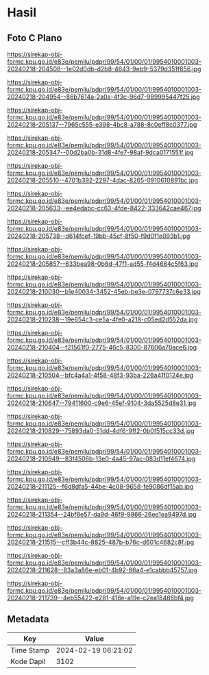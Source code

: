 # Hasil

## Foto C Plano

https://sirekap-obj-formc.kpu.go.id/e83e/pemilu/pdpr/99/54/01/00/01/9954010001003-20240218-204508--1e02d0db-d2b8-4643-9eb9-5379d351f656.jpg

https://sirekap-obj-formc.kpu.go.id/e83e/pemilu/pdpr/99/54/01/00/01/9954010001003-20240218-204954--86b7614a-2a0a-4f3c-96d7-989995447f25.jpg

https://sirekap-obj-formc.kpu.go.id/e83e/pemilu/pdpr/99/54/01/00/01/9954010001003-20240218-205137--7965c555-e398-4bc8-a788-8c0eff8c0377.jpg

https://sirekap-obj-formc.kpu.go.id/e83e/pemilu/pdpr/99/54/01/00/01/9954010001003-20240218-205347--00d2ba0b-31d8-4fe7-98af-9dca0171551f.jpg

https://sirekap-obj-formc.kpu.go.id/e83e/pemilu/pdpr/99/54/01/00/01/9954010001003-20240218-205510--4701b392-2297-4dac-8265-0910610891bc.jpg

https://sirekap-obj-formc.kpu.go.id/e83e/pemilu/pdpr/99/54/01/00/01/9954010001003-20240218-205633--ee4edabc-cc63-4fde-8422-333642cae467.jpg

https://sirekap-obj-formc.kpu.go.id/e83e/pemilu/pdpr/99/54/01/00/01/9954010001003-20240218-205738--d614fcef-19bb-45cf-8f50-f9d0f1e093b1.jpg

https://sirekap-obj-formc.kpu.go.id/e83e/pemilu/pdpr/99/54/01/00/01/9954010001003-20240218-205857--633bea98-0b8d-47f1-ad55-f4d4684c5f63.jpg

https://sirekap-obj-formc.kpu.go.id/e83e/pemilu/pdpr/99/54/01/00/01/9954010001003-20240218-210030--b1e40034-3452-45eb-be3e-0797737c6e33.jpg

https://sirekap-obj-formc.kpu.go.id/e83e/pemilu/pdpr/99/54/01/00/01/9954010001003-20240218-210238--19e654c3-ce5a-4fe0-a218-c05ed2d552da.jpg

https://sirekap-obj-formc.kpu.go.id/e83e/pemilu/pdpr/99/54/01/00/01/9954010001003-20240218-210404--f21561f0-2775-46c5-8300-87606a70ace6.jpg

https://sirekap-obj-formc.kpu.go.id/e83e/pemilu/pdpr/99/54/01/00/01/9954010001003-20240218-210504--bfc4a4a1-4f58-48f3-93ba-226a41f0124e.jpg

https://sirekap-obj-formc.kpu.go.id/e83e/pemilu/pdpr/99/54/01/00/01/9954010001003-20240218-210647--79411600-c9e6-45ef-9104-3da5525d8e31.jpg

https://sirekap-obj-formc.kpu.go.id/e83e/pemilu/pdpr/99/54/01/00/01/9954010001003-20240218-210829--75893da0-51dd-4df6-9ff2-0b0f515cc33d.jpg

https://sirekap-obj-formc.kpu.go.id/e83e/pemilu/pdpr/99/54/01/00/01/9954010001003-20240218-210949--83f4506b-13e0-4a45-97ac-083d11ef4674.jpg

https://sirekap-obj-formc.kpu.go.id/e83e/pemilu/pdpr/99/54/01/00/01/9954010001003-20240218-211125--f6d8dfa5-44be-4c08-9658-fe9086df15ab.jpg

https://sirekap-obj-formc.kpu.go.id/e83e/pemilu/pdpr/99/54/01/00/01/9954010001003-20240218-211354--24bf8e57-da9d-46f9-9866-26ee1ea9497d.jpg

https://sirekap-obj-formc.kpu.go.id/e83e/pemilu/pdpr/99/54/01/00/01/9954010001003-20240218-211515--cff3b44c-8825-487b-b76c-d601c4682c8f.jpg

https://sirekap-obj-formc.kpu.go.id/e83e/pemilu/pdpr/99/54/01/00/01/9954010001003-20240218-211628--83a3a86e-eb01-4b92-86a4-e1cabbb45757.jpg

https://sirekap-obj-formc.kpu.go.id/e83e/pemilu/pdpr/99/54/01/00/01/9954010001003-20240218-211739--4eb55422-e281-418e-a19e-c2ea18486bf4.jpg


## Metadata

| Key        | Value               |
| ---------- | ------------------- |
| Time Stamp | 2024-02-19 06:21:02 |
| Kode Dapil | 3102                |



